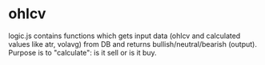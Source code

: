 # ohlcv
logic.js contains functions which gets input data (ohlcv and calculated values like atr, volavg) from DB
and returns bullish/neutral/bearish (output).
Purpose is to "calculate": is it sell or is it buy.
